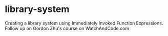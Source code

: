 # library-system
Creating a library system using Immediately Invoked Function Expressions. Follow up on Gordon Zhu's course on WatchAndCode.com
